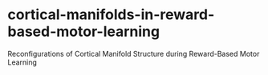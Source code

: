 # cortical-manifolds-in-reward-based-motor-learning
Reconfigurations of Cortical Manifold Structure during Reward-Based Motor Learning
